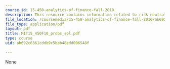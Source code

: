 ```yaml
---
course_id: 15-450-analytics-of-finance-fall-2010
description: This resource contains information related to risk-neutral probability.
file_location: /coursemedia/15-450-analytics-of-finance-fall-2010/ab692c6361cddb9c5bab48edd006548f_MIT15_450F10_probs_sol.pdf
file_type: application/pdf
layout: pdf
title: MIT15_450F10_probs_sol.pdf
type: course
uid: ab692c6361cddb9c5bab48edd006548f

---
```

None